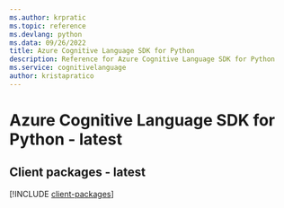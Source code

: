 ```yaml
---
ms.author: krpratic
ms.topic: reference
ms.devlang: python
ms.data: 09/26/2022
title: Azure Cognitive Language SDK for Python
description: Reference for Azure Cognitive Language SDK for Python
ms.service: cognitivelanguage
author: kristapratico
---
```

# Azure Cognitive Language SDK for Python - latest

## Client packages - latest
[!INCLUDE [client-packages](cognitive-language-client-index.md)]
